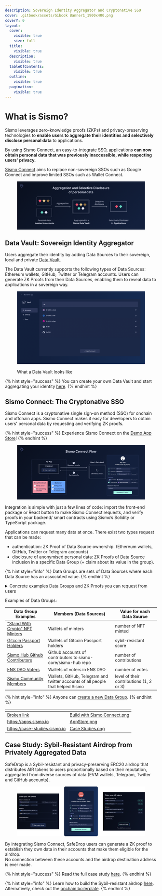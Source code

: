 ```yaml
---
description: Sovereign Identity Aggregator and Cryptonative SSO
cover: .gitbook/assets/Gibook Banner1_1900x400.png
coverY: 0
layout:
  cover:
    visible: true
    size: full
  title:
    visible: true
  description:
    visible: true
  tableOfContents:
    visible: true
  outline:
    visible: true
  pagination:
    visible: true
---
```


# What is Sismo?

Sismo leverages zero-knowledge proofs (ZKPs) and privacy-preserving technologies to **enable** **users to aggregate their identities and selectively disclose personal data** to applications.&#x20;

By using Sismo Connect, an easy-to-integrate SSO, applications **can now obtain personal data that was previously inaccessible, while respecting users' privacy.**

[Sismo Connect](./#sismo-connect-the-crypto-native-sso) aims to replace non-sovereign SSOs such as Google Connect and improve limited SSOs such as Wallet Connect.&#x20;

<figure><img src=".gitbook/assets/Introduction (1).png" alt=""><figcaption></figcaption></figure>

## Data Vault: Sovereign Identity Aggregator

Users aggregate their identity by adding Data Sources to their sovereign, local and private [Data Vault](how-sismo-works/core-components/what-is-the-data-vault.md).

The Data Vault currently supports the following types of Data Sources: Ethereum wallets, GitHub, Twitter or Telegram accounts. Users can generate ZK Proofs from their Data Sources, enabling them to reveal data to applications in a sovereign way.

<figure><img src=".gitbook/assets/image.png" alt=""><figcaption><p>What a Data Vault looks like</p></figcaption></figure>

{% hint style="success" %}
You can create your own Data Vault and start aggregating your identity [here](https://vault-beta.sismo.io/).
{% endhint %}

## Sismo Connect: The Cryptonative SSO

Sismo Connect is a cryptonative single sign-on method (SSO) for onchain and offchain apps. Sismo Connect makes it easy for developers to obtain users' personal data by requesting and verifying ZK proofs.

{% hint style="success" %}
Experience Sismo Connect on the [Demo App Store](https://demo.apps.sismo.io)!
{% endhint %}

<figure><img src=".gitbook/assets/Sismo Connect Flow (4).png" alt=""><figcaption></figcaption></figure>

Integration is simple with just a few lines of code: import the front-end package or React button to make Sismo Connect requests, and verify proofs in your backend/ smart contracts using Sismo’s Solidity or TypeScript package.

Applications can request many data at once. There exist two types request that can be made:

* authentication: ZK Proof of Data Source ownership. (Ethereum wallets, GitHub, Twitter or Telegram accounts)
* disclosure of anonymised personal data: ZK Proofs of Data Source inclusion in a specific Data Group (+ claim about its value in the group).&#x20;

{% hint style="info" %}
Data Groups are sets of Data Sources where each Data Source has an associated value.
{% endhint %}

<details>

<summary>Concrete examples Data Groups and ZK Proofs you can request from users</summary>

```json
{ // "Stand With Crypto" NFT Minters Data Group
  "0xa2bf1b0a7e079767b4701b5a1d9d5700eb42d1d1": "2", // minted 2 NFTs
  "0xd03ad690ed8065edfdc1e08197a3ebc71535a7ff": "4", // minted 24 NFTs
  "0x70ddb5abf21202602b57f4860ee1262a594a0086": "21",// minted 21 NFTs
  "0x0e440bd9798ad22cb8fd6f1a433f2f16e8786770": "3", 
  "0x1e8cbbbfb827785ecc23dd0426a8907c7cdcca3a": "3",
  "0x4101ec64896fa8afda5be145b6321275bb375fe0": "3",
  "0x600f9faa8a2d39a710b28e2d0ec8a5dacc12b00f": "11",
  "0xc643c9411a6b489e9833b16631140f42bbfcb6d1": "2",
  "0x750f565251228a561d8ce8cceb03731a7a2430f8": "2",
  "0x2245be89fc8fab94ed982e859aa3212a4e4eb7e5": "14",
  [...]
}
```

* All owners of these wallets can create a ZK Proof that they are part of this group

<!---->

* owner of `0x70ddb5abf21202602b57f4860ee1262a594a0086` can create a ZK Proof that they are part of the group with value > 10 (e.g minted more than 10 NFTs)
* owner of 0xa2bf1b0a7e079767b4701b5a1d9d5700eb42d1d1 can create a ZK Proof that they are part of the group with value = 21 (e.g minted exactly 2 NFT)



```json
{ // Sismo Community Data Group, created by Sismo
  // It regroups all community members, organized in 3 levels
  // level 1 = supporter, level 2 = contributor, level 3 = builder
  "0x32108e5f09f0df35aefc2ef4c520bbd06a57dae5": "2", // level 2 
  "0x53deea1808b6d2b8681241e3857b6c6ed1e7e103": "1", // level 1
  "0x1c494f1919c1512ebe74a5dcc17dac9a64069023": "2", // level 2
  "dhadrien.eth": "3", // level 3
  "github:yum0e": "2",
  "github:leosayous21": "2",
  "telegram:sampolgar": "2",
  "telegram:zpedro": "2",
  "twitter:wojtekwtf": "3",
  "twitter:albiverse": "3",
  [...]
}
```

* All owners of these wallets can create a ZK Proof that they are part of this group

<!---->

* owner of `dhadrien.eth` can create a ZK Proof that they are part of the group with value > 2 (e.g community member with level > 2)
* owner of  @wojtekwtf on twitter can create  a ZK Proof that they are part of the group with value = 3 (e.g community member with level 3)



</details>

Examples of Data Groups:

| Data Group Examples                                                                                                   | Members (Data Sources)                                                         | Value for each Data Source               |
| --------------------------------------------------------------------------------------------------------------------- | ------------------------------------------------------------------------------ | ---------------------------------------- |
| ["Stand With Crypto" NFT Minters](https://factory.sismo.io/groups-explorer?search=0xfae674b6cba3ff2f8ce2114defb200b1) | Wallets of minters                                                             | number of NFT minted                     |
| [Gitcoin Passport Holders](https://factory.sismo.io/groups-explorer?search=0x1cde61966decb8600dfd0749bd371f12)        | Wallets of Gitcoin Passport holders                                            | sybil-resistant score                    |
| [Sismo Hub Github Contributors ](https://factory.sismo.io/groups-explorer?search=0xda1c3726426d5639f4c6352c2c976b87)  | Github accounts of contributors to sismo-core/sismo-hub repo                   | number of contributions                  |
| [ENS DAO Voters](https://factory.sismo.io/groups-explorer?search=0x85c7ee90829de70d0d51f52336ea4722)                  | Wallets of voters in ENS DAO                                                   | number of votes                          |
| [Sismo Community Members](https://factory.sismo.io/groups-explorer?search=0xd630aa769278cacde879c5c0fe5d203c)         | Wallets, GitHub, Telegram and twitter accounts of all people that helped Sismo | level of their contributions (1, 2 or 3) |

{% hint style="info" %}
Anyone can [create a new Data Group](data-groups/data-groups-and-how-to-create-them/).&#x20;
{% endhint %}

<table data-view="cards"><thead><tr><th data-card-target data-type="content-ref"></th><th data-hidden data-card-cover data-type="files"></th></tr></thead><tbody><tr><td><a href="broken-reference">Broken link</a></td><td><a href=".gitbook/assets/Build with Sismo Connect.png">Build with Sismo Connect.png</a></td></tr><tr><td><a href="https://apps.sismo.io">https://apps.sismo.io</a></td><td><a href=".gitbook/assets/AppStore.png">AppStore.png</a></td></tr><tr><td><a href="https://case-studies.sismo.io">https://case-studies.sismo.io</a></td><td><a href=".gitbook/assets/Case Studies.png">Case Studies.png</a></td></tr></tbody></table>

## Case Study: Sybil-Resistant Airdrop from Privately Aggregated Data

SafeDrop is a Sybil-resistant and privacy-preserving ERC20 airdrop that distributes AIR tokens to users proportionally based on their reputation, aggregated from diverse sources of data (EVM wallets, Telegram, Twitter and GitHub accounts).

<figure><img src=".gitbook/assets/SafeDrop_Case Study (2).png" alt=""><figcaption></figcaption></figure>

By integrating Sismo Connect, SafeDrop users can generate a ZK proof to establish they own data in their accounts that make them eligible for the airdrop. \
No connection between these accounts and the airdrop destination address is ever made.

{% hint style="success" %}
Read the full case study [here](https://case-studies.sismo.io/db/safe-drop).
{% endhint %}

{% hint style="info" %}
Learn how to build the Sybil-resistant airdrop [here](build-with-sismo-connect/tutorials/tuto.md). Alternatively, check out the [onchain boilerplate](build-with-sismo-connect/run-example-apps/onchain-sample-project.md).
{% endhint %}
